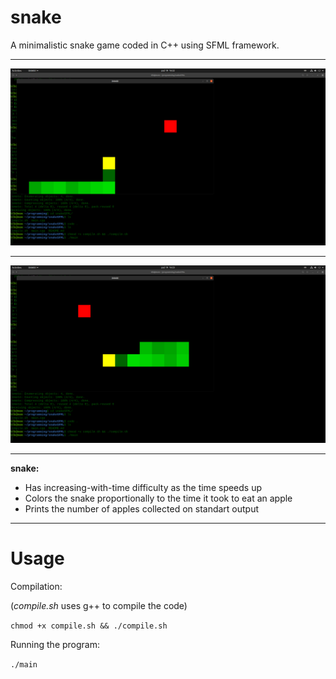 # snake

A minimalistic snake game coded in C++ using SFML framework.

---

![Image link broken.](https://github.com/Staneesh/snakeSFML/blob/master/snake1.png)

---

![Image link broken.](https://github.com/Staneesh/snakeSFML/blob/master/snake2.png)

---

**snake:**

- Has increasing-with-time difficulty as the time speeds up
- Colors the snake proportionally to the time it took to eat an apple
- Prints the number of apples collected on standart output 

---

# Usage

Compilation:

(*compile.sh* uses g++ to compile the code)

`chmod +x compile.sh && ./compile.sh`

Running the program:

`./main`
